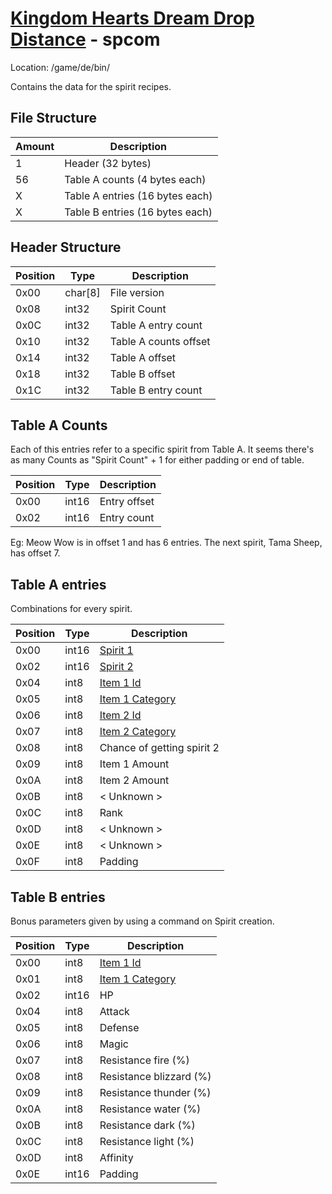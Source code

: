 # [Kingdom Hearts Dream Drop Distance](../index.md) - spcom

Location: /game/de/bin/

Contains the data for the spirit recipes.

## File Structure

| Amount | Description                     |
| ------ | ------------------------------- |
| 1      | Header (32 bytes)               |
| 56     | Table A counts (4 bytes each)   |
| X      | Table A entries (16 bytes each) |
| X      | Table B entries (16 bytes each) |

## Header Structure

| Position | Type    | Description           |
| -------- | ------- | --------------------- |
| 0x00     | char[8] | File version          |
| 0x08     | int32   | Spirit Count          |
| 0x0C     | int32   | Table A entry count   |
| 0x10     | int32   | Table A counts offset |
| 0x14     | int32   | Table A offset        |
| 0x18     | int32   | Table B offset        |
| 0x1C     | int32   | Table B entry count   |

## Table A Counts

Each of this entries refer to a specific spirit from Table A. It seems there's as many Counts as "Spirit Count" + 1 for either padding or end of table.

| Position | Type  | Description  |
| -------- | ----- | ------------ |
| 0x00     | int16 | Entry offset |
| 0x02     | int16 | Entry count  |

Eg: Meow Wow is in offset 1 and has 6 entries. The next spirit, Tama Sheep, has offset 7.

## Table A entries

Combinations for every spirit.

| Position | Type  | Description                            |
| -------- | ----- | -------------------------------------- |
| 0x00     | int16 | [Spirit 1](../dictionary/spirits)      |
| 0x02     | int16 | [Spirit 2](../dictionary/spirits)      |
| 0x04     | int8  | [Item 1 Id](../dictionary/items)       |
| 0x05     | int8  | [Item 1 Category](../dictionary/items) |
| 0x06     | int8  | [Item 2 Id](../dictionary/items)       |
| 0x07     | int8  | [Item 2 Category](../dictionary/items) |
| 0x08     | int8  | Chance of getting spirit 2             |
| 0x09     | int8  | Item 1 Amount                          |
| 0x0A     | int8  | Item 2 Amount                          |
| 0x0B     | int8  | < Unknown >                            |
| 0x0C     | int8  | Rank                                   |
| 0x0D     | int8  | < Unknown >                            |
| 0x0E     | int8  | < Unknown >                            |
| 0x0F     | int8  | Padding                                |

## Table B entries

Bonus parameters given by using a command on Spirit creation.

| Position | Type  | Description                            |
| -------- | ----- | -------------------------------------- |
| 0x00     | int8  | [Item 1 Id](../dictionary/items)       |
| 0x01     | int8  | [Item 1 Category](../dictionary/items) |
| 0x02     | int16 | HP                                     |
| 0x04     | int8  | Attack                                 |
| 0x05     | int8  | Defense                                |
| 0x06     | int8  | Magic                                  |
| 0x07     | int8  | Resistance fire (%)                    |
| 0x08     | int8  | Resistance blizzard (%)                |
| 0x09     | int8  | Resistance thunder (%)                 |
| 0x0A     | int8  | Resistance water (%)                   |
| 0x0B     | int8  | Resistance dark (%)                    |
| 0x0C     | int8  | Resistance light (%)                   |
| 0x0D     | int8  | Affinity                               |
| 0x0E     | int16  | Padding                                |